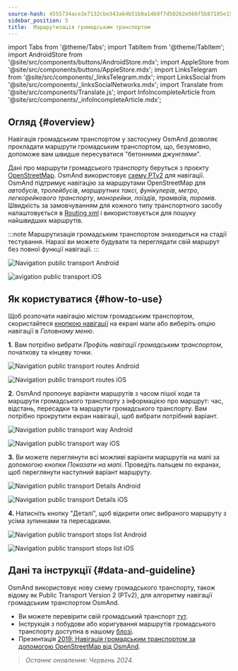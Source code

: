 ```yaml
---
source-hash: 4555734ace3e7132cbe343a64b51b8a14b9f7d50262e566f5b87185e156e7f36
sidebar_position: 5
title:  Маршрутизація громадським транспортом
---
```

import Tabs from '@theme/Tabs';
import TabItem from '@theme/TabItem';
import AndroidStore from '@site/src/components/buttons/AndroidStore.mdx';
import AppleStore from '@site/src/components/buttons/AppleStore.mdx';
import LinksTelegram from '@site/src/components/_linksTelegram.mdx';
import LinksSocial from '@site/src/components/_linksSocialNetworks.mdx';
import Translate from '@site/src/components/Translate.js';
import InfoIncompleteArticle from '@site/src/components/_infoIncompleteArticle.mdx';




## Огляд {#overview}

Навігація громадським транспортом у застосунку OsmAnd дозволяє прокладати маршрути громадським транспортом, що, безумовно, допоможе вам швидше пересуватися "бетонними джунглями".

Дані про маршрути громадського транспорту беруться з проєкту [OpenStreetMap](http://openstreetmap.org/). OsmAnd використовує [схему PTv2](https://wiki.openstreetmap.org/wiki/Public_transport) для навігації. OsmAnd підтримує навігацію за маршрутами OpenStreetMap для *автобусів*, *тролейбусів*, *маршрутних таксі*, *фунікулерів*, *метро*, *легкорейкового транспорту*, *монорейки*, *поїздів*, *трамваїв*, *поромів*. Швидкість за замовчуванням для кожного типу транспортного засобу налаштовується в [Routing xml](../../../technical/build-osmand/routing.md) і використовується для пошуку найшвидших маршрутів.

:::note
Маршрутизація громадським транспортом знаходиться на стадії тестування. Наразі ви можете будувати та переглядати свій маршрут без повної функції навігації.
:::

<Tabs groupId="operating-systems" queryString="operating-systems">

<TabItem value="android" label="Android">

![Navigation public transport Android](@site/static/img/navigation/public/navigation_android.png)  

</TabItem>

<TabItem value="ios" label="iOS">  

![avigation public transport iOS](@site/static/img/navigation/public/navigation_ios.png)

</TabItem>

</Tabs>


## Як користуватися {#how-to-use}

Щоб розпочати навігацію містом громадським транспортом, скористайтеся [кнопкою навігації](../../widgets/map-buttons.md#directions) на екрані мапи або виберіть опцію навігації в *Головному меню*.  

**1.** Вам потрібно вибрати *Профіль навігації громадським транспортом*, початкову та кінцеву точки.  

<Tabs groupId="operating-systems" queryString="operating-systems">

<TabItem value="android" label="Android">

![Navigation public transport routes Android](@site/static/img/navigation/public/navigation_public_android.png)

</TabItem>

<TabItem value="ios" label="iOS">  

![Navigation public transport routes iOS](@site/static/img/navigation/public/navigation_public_ios.png)

</TabItem>

</Tabs>

**2.** OsmAnd пропонує варіанти маршрутів з часом пішої ходи та маршрути громадського транспорту з інформацією про маршрут: час, відстань, пересадки та маршрути громадського транспорту. Вам потрібно прокрутити екран навігації, щоб вибрати потрібний варіант.  

<Tabs groupId="operating-systems" queryString="operating-systems">

<TabItem value="android" label="Android">

![Navigation public transport way Android](@site/static/img/navigation/public/navigation_way_android.png)

</TabItem>

<TabItem value="ios" label="iOS">  

![Navigation public transport way iOS](@site/static/img/navigation/public/navigation_way_ios.png)

</TabItem>

</Tabs>

**3.** Ви можете переглянути всі можливі варіанти маршрутів на мапі за допомогою кнопки *Показати на мапі*. Проведіть пальцем по екранах, щоб переглянути наступний варіант маршруту.

<Tabs groupId="operating-systems" queryString="operating-systems">

<TabItem value="android" label="Android">

![Navigation public transport Details Android](@site/static/img/navigation/public/navigation_details_android.png)

</TabItem>

<TabItem value="ios" label="iOS">  

![Navigation public transport Details iOS](@site/static/img/navigation/public/navigation_details_ios.png)

</TabItem>

</Tabs>


**4.** Натисніть кнопку "Деталі", щоб відкрити опис вибраного маршруту з усіма зупинками та пересадками.  

<Tabs groupId="operating-systems" queryString="operating-systems">

<TabItem value="android" label="Android">

![Navigation public transport stops list Android](@site/static/img/navigation/public/navigation_stops_list_android.png)

</TabItem>

<TabItem value="ios" label="iOS">  

![Navigation public transport stops list iOS](@site/static/img/navigation/public/navigation_stops_list_ios.png)

</TabItem>

</Tabs>


## Дані та інструкції {#data-and-guideline}

OsmAnd використовує нову схему громадського транспорту, також відому як Public Transport Version 2 (PTv2), для алгоритму навігації громадським транспортом OsmAnd.

- Ви можете перевірити свій громадський транспорт [тут](http://tools.geofabrik.de/osmi/).
- Інструкція з побудови або коригування маршрутів громадського транспорту доступна в нашому [блозі](https://osmand.net/blog/guideline-pt).
- Презентація [2019: Навігація громадським транспортом за допомогою OpenStreetMap від OsmAnd](https://www.youtube.com/watch?v=SPab09kaWPc&ab_channel=StateoftheMap).

> *Останнє оновлення: Червень 2024.*